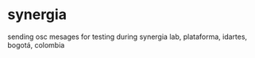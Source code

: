 # synergia
sending osc mesages for testing during synergia lab, plataforma, idartes, bogotá, colombia
